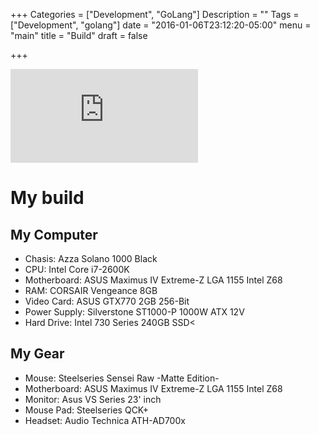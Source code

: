 +++
Categories = ["Development", "GoLang"]
Description = ""
Tags = ["Development", "golang"]
date = "2016-01-06T23:12:20-05:00"
menu = "main"
title = "Build"
draft = false

+++

![Yui](http://www.wallpaperup.com/11208/K-on!_hirasawa_yui_anime.html)




# My build

## My Computer

* Chasis: Azza Solano 1000 Black
* CPU: Intel Core i7-2600K
* Motherboard: ASUS Maximus IV Extreme-Z LGA 1155 Intel Z68
* RAM: CORSAIR Vengeance 8GB
* Video Card: ASUS GTX770 2GB 256-Bit
* Power Supply: Silverstone ST1000-P 1000W ATX 12V
* Hard Drive: Intel 730 Series 240GB SSD<



## My Gear                     
* Mouse: Steelseries Sensei Raw -Matte Edition-
* Motherboard: ASUS Maximus IV Extreme-Z LGA 1155 Intel Z68
* Monitor: Asus VS Series 23' inch
* Mouse Pad: Steelseries QCK+
* Headset: Audio Technica ATH-AD700x  
